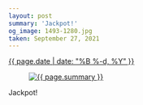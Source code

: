 ```yaml
---
layout: post
summary: 'Jackpot!'
og_image: 1493-1280.jpg
taken: September 27, 2021
---
```


<div class="post">
 <time>
  <a href="/1493">
   {{ page.date | date: "%B %-d, %Y" }}
  </a>
 </time>
 <a href="/1493">
  <figure data-taken="9/27/2021">
   <img alt="{{ page.summary }}" sizes="(min-width: 700px) 50vw, calc(100vw - 2rem)" src="{{ site.assets_url }}/1493-640.jpg" srcset="{{ site.assets_url }}/1493-320.jpg 320w, {{ site.assets_url }}/1493-640.jpg 640w, {{ site.assets_url }}/1493-960.jpg 960w, {{ site.assets_url }}/1493-1280.jpg 1280w"/>
  </figure>
 </a>
 <span>
  Jackpot!
 </span>
</div>

